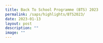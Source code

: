 ```yaml
---
title: Back To School Programme (BTS) 2023
permalink: /saps/highlights/BTS2023/
date: 2023-01-13
layout: post
description: ""
image: ""
---
```

